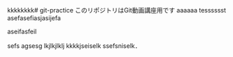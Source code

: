 kkkkkkkk# git-practice
このリポジトリはGit動画講座用です
aaaaaa
tesssssst
asefasefiasjasijefa

aseifasfeil

sefs
agsesg
lkjlkjlklj
kkkkjseiselk
ssefsniselk．
